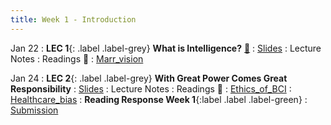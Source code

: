```yaml
---
title: Week 1 - Introduction
---
```


Jan 22
: **LEC 1**{: .label .label-grey} **What is Intelligence?** [🎥](https://harvard.hosted.panopto.com/Panopto/Pages/Viewer.aspx?id=38b9d47f-c990-4af5-99ac-b0ff0149afe4)
    : [Slides](https://canvas.harvard.edu/files/19255954/download?download_frd=1)
: Lecture Notes
: Readings 📖
: [Marr_vision](https://canvas.harvard.edu/files/19255943/download?download_frd=1)

Jan 24
: **LEC 2**{: .label .label-grey} **With Great Power Comes Great Responsibility**
    : [Slides](https://canvas.harvard.edu/files/19273007/download?download_frd=1)
: Lecture Notes
: Readings 📖
: [Ethics_of_BCI](https://canvas.harvard.edu/files/19260283/download?download_frd=1)
: [Healthcare_bias](https://canvas.harvard.edu/files/19260282/download?download_frd=1)
: **Reading Response Week 1**{:label .label .label-green} 
    : [Submission](https://canvas.harvard.edu/courses/129605/assignments/797070)
